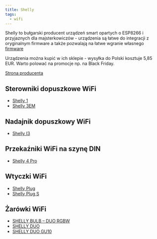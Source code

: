 ```yaml
---
title: Shelly
tags:
  - wifi
---
```


Shelly to bułgarski producent urządzeń smart opartych o ESP8266 i przyjaznych dla majsterkowiczów - urządzenia są łatwe do integracji z oryginalnym firmware a także pozwalają na łatwe wgranie własnego [firmware](../../firmware/index)

Urządzenia można kupić w ich sklepie - wysyłka do Polski kosztuje 5,85 EUR.
Warto polować na promocje np. na Black Friday.

[Strona producenta](https://shelly.cloud/)

## Sterowniki dopuszkowe WiFi

- [Shelly 1](Shelly-1)
- [Shelly 3EM](Shelly-3EM)

## Nadajnik dopuszkowy WiFi

- [Shelly I3](Shelly-I3)

## Przekaźniki WiFi na szynę DIN

- [Shelly 4 Pro](Shelly-4-Pro)

## Wtyczki WiFi

- [Shelly Plug](Shelly-Plug)
- [Shelly Plug S](Shelly-Plug-S)

## Żarówki WiFi

- [SHELLY BULB – DUO RGBW](SHELLY-BULB-DUO-RGBW)
- [SHELLY DUO](SHELLY-DUO)
- [SHELLY DUO GU10](SHELLY-DUO-GU10)
